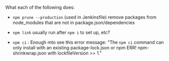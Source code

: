 What each of the following does:

* `npm prune --production` (used in Jenkinsfile) remove packages from node_modules that are not in package.json/dependencies

* `npm link` usually run after `npm i` to set up, etc?

* `npm ci` : Enough mto see this error message: "The `npm ci` command can only install with an existing package-lock.json or
npm ERR! npm-shrinkwrap.json with lockfileVersion >= 1."
